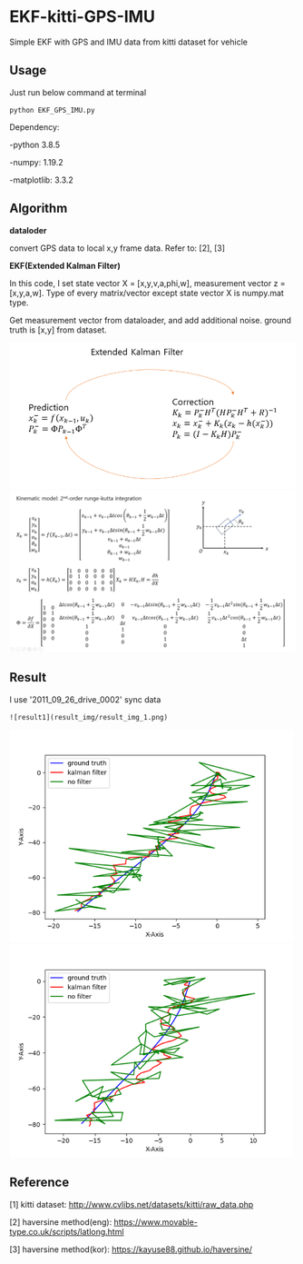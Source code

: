 # EKF-kitti-GPS-IMU
Simple EKF with GPS and IMU data from kitti dataset for vehicle

## Usage
Just run below command at terminal
```
python EKF_GPS_IMU.py
```
Dependency: 

-python 3.8.5

-numpy: 1.19.2

-matplotlib: 3.3.2

## Algorithm
**dataloder**

convert GPS data to local x,y frame data. Refer to: [2], [3]

**EKF(Extended Kalman Filter)**

In this code, I set state vector X = [x,y,v,a,phi,w], measurement vector z = [x,y,a,w]. Type of every matrix/vector except state vector X is numpy.mat type.

Get measurement vector from dataloader, and add additional noise. ground truth is [x,y] from dataset.

<img src="algorithm_img/EKF_algorithm.png" width="600">
<img src="algorithm_img/EKF_kinematic_model.png">

## Result
I use '2011_09_26_drive_0002' sync data

```
![result1](result_img/result_img_1.png)
```
<img src="result_img/result_img_1.png" width="500">
<img src="result_img/result_img_2.png" width="500">

## Reference
[1] kitti dataset: http://www.cvlibs.net/datasets/kitti/raw_data.php

[2] haversine method(eng): https://www.movable-type.co.uk/scripts/latlong.html

[3] haversine method(kor): https://kayuse88.github.io/haversine/
